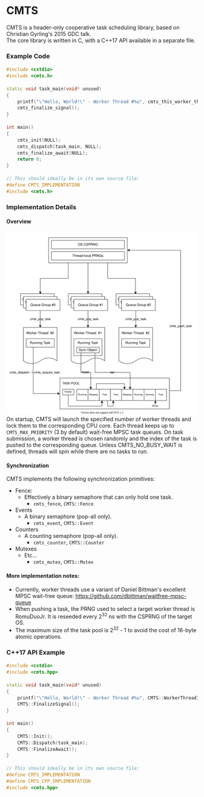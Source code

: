 # CMTS
CMTS is a header-only cooperative task scheduling library, based on Christian Gyrling's 2015 GDC talk.  
The core library is written in C, with a C++17 API available in a separate file.
### Example Code
```cpp
#include <cstdio>
#include <cmts.h>

static void task_main(void* unused)
{
    printf("\"Hello, World!\" - Worker Thread #%u", cmts_this_worker_thread_index());
    cmts_finalize_signal();
}

int main()
{
    cmts_init(NULL);
    cmts_dispatch(task_main, NULL);
    cmts_finalize_await(NULL);
    return 0;
}

// This should ideally be in its own source file:
#define CMTS_IMPLEMENTATION
#include <cmts.h>
```
### Implementation Details
#### Overview
![image](https://github.com/MarcelPiNacy/cmts/blob/master/overview.svg)  
On startup, CMTS will launch the specified number of worker threads and lock them to the corresponding CPU core.
Each thread keeps up to `CMTS_MAX_PRIORITY` (3 by default) wait-free MPSC task queues.
On task submission, a worker thread is chosen randomly and the index of the task is pushed to the corresponding queue.
Unless CMTS_NO_BUSY_WAIT is defined, threads will spin while there are no tasks to run.

#### Synchronization
CMTS implements the following synchronization primitives:

- Fence:  
  - Effectively a binary semaphore that can only hold one task.
    - `cmts_fence`, `CMTS::Fence`
- Events
  - A binary semaphore (pop-all only).
    - `cmts_event`, `CMTS::Event`
- Counters
  - A counting semaphore (pop-all only).
    - `cmts_counter`, `CMTS::Counter`
- Mutexes
  - Etc...
    - `cmts_mutex`, `CMTS::Mutex`

#### More implementation notes:
- Currently, worker threads use a variant of Daniel Bittman's excellent MPSC wait-free queue: https://github.com/dbittman/waitfree-mpsc-queue
- When pushing a task, the PRNG used to select a target worker thread is RomuDuoJr. It is reseeded every 2<sup>32</sup> ns with the CSPRNG of the target OS.
- The maximum size of the task pool is 2<sup>32</sup> - 1 to avoid the cost of 16-byte atomic operations.
### C++17 API Example
```cpp
#include <cstdio>
#include <cmts.hpp>

static void task_main(void* unused)
{
    printf("\"Hello, World!\" - Worker Thread #%u", CMTS::WorkerThreadIndex());
    CMTS::FinalizeSignal();
}

int main()
{
    CMTS::Init();
    CMTS::Dispatch(task_main);
    CMTS::FinalizeAwait();
}

// This should ideally be in its own source file:
#define CMTS_IMPLEMENTATION
#define CMTS_CPP_IMPLEMENTATION
#include <cmts.hpp>
```
